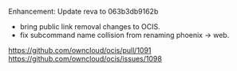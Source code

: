 Enhancement: Update reva to 063b3db9162b

- bring public link removal changes to OCIS.
- fix subcommand name collision from renaming phoenix -> web.

https://github.com/owncloud/ocis/pull/1091
https://github.com/owncloud/ocis/issues/1098

